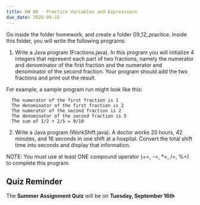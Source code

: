 ```yaml
---
title: HW 06 - Practice Variables and Expressions
due_date: 2025-09-15
---
```


Go inside the folder homework, and create a folder 09_12_practice. Inside this folder, you will write the following programs:

1. Write a Java program (Fractions.java). In this program you will initialize 4 integers that represent each part of two fractions, namely the numerator and denominator of the first fraction and the numerator and denominator of the second fraction. Your program should add the two fractions and print out the result.

For example, a sample program run might look like this:
```
  The numerator of the first fraction is 1
  The denominator of the first fraction is 2
  The numerator of the second fraction is 2
  The denominator of the second fraction is 5
  The sum of 1/2 + 2/5 = 9/10
```

2. Write a Java program (WorkShift.java). A doctor works 20 hours, 42 minutes, and 16 seconds in one shift at a hospital. Convert the total shift time into seconds and display that information.

NOTE: You must use at least ONE compound operator (+=, -=, *=, /=, %=) to complete this program.



## Quiz Reminder
The **Summer Assignment Quiz** will be on **Tuesday, September 16th**
